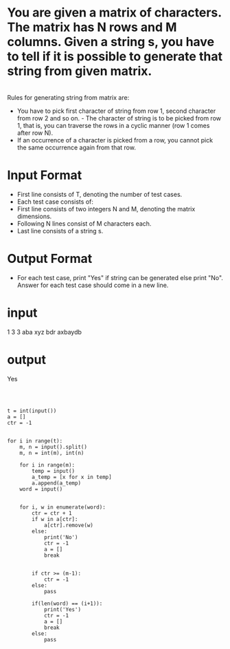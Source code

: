 # You are given a matrix of characters. The matrix has N rows and M columns. Given a string s, you have to tell if it is possible to generate that string from given matrix.
<br />
 Rules for generating string from matrix are:

- You have to pick first character of string from row 1, second character from row 2 and so on. - The  character of string is to be picked from row 1, that is, you can traverse the rows in a cyclic manner (row 1 comes after row N).
- If an occurrence of a character is picked from a row, you cannot pick the same occurrence again from that row.

# Input Format

- First line consists of T, denoting the number of test cases.
- Each test case consists of:
- First line consists of two integers N and M, denoting the matrix dimensions.
- Following N lines consist of M characters each.
- Last line consists of a string s.

# Output Format
- For each test case, print "Yes" if string can be generated else print "No". Answer for each test case should come in a new line.

# input 
1
3 3
aba
xyz
bdr
axbaydb

# output
Yes

<br />

<pre>
<code>
t = int(input())
a = []
ctr = -1

    
for i in range(t):
    m, n = input().split()
    m, n = int(m), int(n)
    
    for i in range(m):
        temp = input()
        a_temp = [x for x in temp]
        a.append(a_temp)
    word = input()

    
    for i, w in enumerate(word):
        ctr = ctr + 1
        if w in a[ctr]:
            a[ctr].remove(w)
        else:
            print('No')
            ctr = -1
            a = []
            break
            

        if ctr >= (m-1):
            ctr = -1
        else:
            pass
        
        if(len(word) == (i+1)):
            print('Yes')
            ctr = -1
            a = []
            break
        else:
            pass
</code>
</pre>
